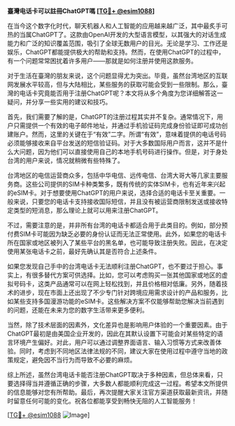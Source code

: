 **臺灣电话卡可以註冊ChatGPT嗎 [[TG💪+ @esim1088](https://t.me/s/esim1088)]**

在当今这个数字化时代，聊天机器人和人工智能的应用越来越广泛，其中最炙手可热的当属ChatGPT了。这款由OpenAI开发的大型语言模型，以其强大的对话生成能力和广泛的知识覆盖范围，吸引了全球无数用户的目光。无论是学习、工作还是娱乐，ChatGPT都能提供极大的帮助和支持。然而，在使用ChatGPT的过程中，有一个问题常常困扰着许多用户——那就是如何注册并使用这款服务。

对于生活在臺灣的朋友来说，这个问题显得尤为突出。毕竟，虽然台湾地区的互联网发展水平较高，但与大陆相比，某些服务的获取可能会受到一些限制。那么，臺灣的电话卡究竟能否用于注册ChatGPT呢？本文将从多个角度为您详细解答这一疑问，并分享一些实用的建议和技巧。

首先，我们需要了解的是，ChatGPT的注册过程其实并不复杂。通常情况下，用户只需提供一个有效的电子邮件地址，并通过手机验证码完成身份验证即可成功创建账户。然而，这里的关键在于“有效”二字。所谓“有效”，意味着提供的电话号码必须能够接收来自平台发送的短信验证码。对于大多数国际用户而言，这并不是什么大问题，因为他们可以直接使用自己的本地手机号码进行操作。但是，对于身处台湾的用户来说，情况就稍微有些特殊了。

台湾地区的电信运营商众多，包括中华电信、远传电信、台湾大哥大等几家主要服务商。这些公司提供的SIM卡种类繁多，既有传统的实体SIM卡，也有近年来兴起的eSIM卡。对于想要使用ChatGPT的用户来说，选择合适的电话卡至关重要。一般来说，只要您的电话卡支持接收国际短信，并且没有被运营商限制发送或接收特定类型的短消息，那么理论上就可以用来注册ChatGPT。

不过，需要注意的是，并非所有台湾的电话卡都适合用于此类目的。例如，部分预付费SIM卡可能因为缺乏必要的身份认证而无法正常使用。此外，如果您的电话卡所在国家或地区被列入了某些平台的黑名单，也可能导致注册失败。因此，在决定使用某张电话卡之前，最好先确认其是否符合上述条件。

如果您发现自己手中的台湾电话卡无法顺利注册ChatGPT，也不要过于担心。事实上，有很多替代方案可供选择。比如，您可以考虑购买一张其他国家或地区的虚拟号码卡，这类产品通常可以在网上轻松找到，并且价格相对低廉。另外，随着技术的进步，现在市面上还出现了不少专门针对跨境应用需求设计的产品和服务，比如某些支持多国漫游功能的eSIM卡。这些解决方案不仅能够帮助您解决当前遇到的问题，还能在未来为您的数字生活带来更多便利。

当然，除了技术层面的因素外，文化差异也是影响用户体验的一个重要因素。由于ChatGPT最初是由美国企业开发的，因此在其默认设置下可能会对某些特定的语言环境产生偏好。对此，用户可以通过调整界面语言、输入习惯等方式来改善体验。同时，考虑到不同地区法律法规的不同，建议大家在使用过程中遵守当地的政策规定，避免因不当行为而导致不必要的麻烦。

综上所述，虽然台湾电话卡能否注册ChatGPT取决于多种因素，但总体来看，只要选择得当并遵循正确的步骤，大多数人都能顺利完成这一过程。希望本文所提供的信息能够对您有所帮助。最后，再次提醒大家关注官方渠道获取最新资讯，并随时留意任何可能的变化。祝各位都能享受到畅快无阻的人工智能服务！

[[TG💪+ @esim1088](https://t.me/s/esim1088) ![Image](https://i.postimg.cc/4NQfJmqS/Snipaste-2025-05-13-00-14-12.png)]